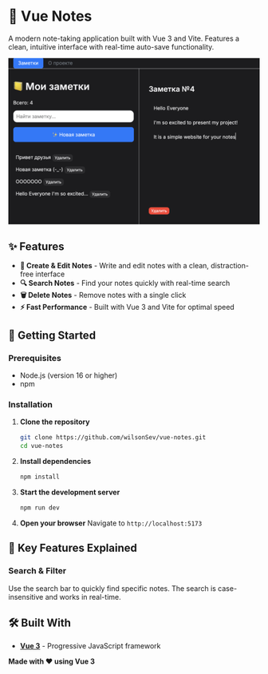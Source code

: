 # 📒 Vue Notes

A modern note-taking application built with Vue 3 and Vite. Features a clean, intuitive interface with real-time auto-save functionality.

<img src="assets/Screenshot" alt="Логотип" width="800" />

## ✨ Features

- **📝 Create & Edit Notes** - Write and edit notes with a clean, distraction-free interface
- **🔍 Search Notes** - Find your notes quickly with real-time search
- **🗑️ Delete Notes** - Remove notes with a single click
- **⚡ Fast Performance** - Built with Vue 3 and Vite for optimal speed

## 🚀 Getting Started

### Prerequisites

- Node.js (version 16 or higher)
- npm

### Installation

1. **Clone the repository**
   ```bash
   git clone https://github.com/wilsonSev/vue-notes.git
   cd vue-notes
   ```

2. **Install dependencies**
   ```bash
   npm install
   ```

3. **Start the development server**
   ```bash
   npm run dev
   ```

4. **Open your browser**
   Navigate to `http://localhost:5173`


## 🎯 Key Features Explained

### Search & Filter
Use the search bar to quickly find specific notes. The search is case-insensitive and works in real-time.

## 🛠️ Built With

- **[Vue 3](https://vuejs.org/)** - Progressive JavaScript framework


**Made with ❤️ using Vue 3**
